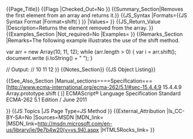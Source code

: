 {{Page_Title}}
{{Flags
|Checked_Out=No
}}
{{Summary_Section|Removes the first element from an array and returns it.}}
{{JS_Syntax
|Formats={{JS Syntax Format
|Format=shift( )
}}
|Values=
}}
{{JS_Return_Value
|Description=Returns the element removed from the array.
}}
{{Examples_Section
|Not_required=No
|Examples=
}}
{{Remarks_Section
|Remarks=The following example illustrates the use of the shift method.

 var arr = new Array(10, 11, 12);
 while (arr.length &gt; 0)
     {
     var i = arr.shift();
     document.write (i.toString() + " ");
     }
 
 // Output: 
 // 10 11 12
}}
{{Notes_Section}}
{{JS Object Listing}}

{{See_Also_Section
|Manual_sections====Specification===
[http://www.ecma-international.org/ecma-262/5.1/#sec-15.4.4.9 15.4.4.9 Array.prototype.shift ( )]
ECMAScript® Language Specification
Standard ECMA-262
5.1 Edition / June 2011

}}
{{JS Topics
|JS Page Type=JS Method
}}
{{External_Attribution
|Is_CC-BY-SA=No
|Sources=MSDN
|MDN_link=
|MSDN_link=http://msdn.microsoft.com/en-us/library/ie/9e7b4w20(v=vs.94).aspx
|HTML5Rocks_link=
}}